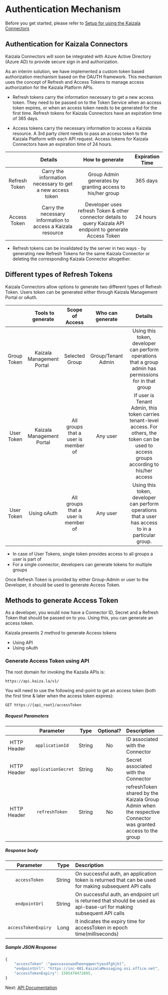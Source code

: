 # Authentication Mechanism

Before you get started, please refer to [Setup for using the Kaizala Connectors](setup.md)

## Authentication for Kaizala Connectors

Kaizala Connectors will soon be integrated with Azure Active Directory (Azure AD) to provide secure sign in and authorization.

As an interim solution, we have implemented a custom token based authorization mechanism based on the OAUTH framework. This mechanism uses the concept of Refresh and Access Tokens
to manage access authorization for the Kaizala Platform APIs.

*   Refresh tokens carry the information necessary to get a new access token. They need to be passed on to the Token Service when an access token expires, or when an access token needs to be generated for the first time. Refresh tokens for Kaizala Connectors have an expiration time of 365 days. 

*   Access tokens carry the necessary information to access a Kaizala resource. A 3rd party client needs to pass an access token to the Kaizala Platform with each API request. Access tokens for Kaizala Connectors have an expiration time of 24 hours.


|              | Details           | How to generate   | Expiration Time    |
| :---: | :---: | :---: | :---: |
| Refresh Token  | Carry the information necessary to get a new access token     | Group Admin generates by granting access to his/her group   | 365 days           |
| Access Token   | Carry the necessary information to access a Kaizala resource  | Developer uses refresh Token & other connector details to query Kaizala API endpoint to generate Access Token    | 24 hours            |

*   Refresh tokens can be invalidated by the server in two ways - by generating new Refresh Tokens for the same Kaizala Connector or deleting the corresponding Kaizala Connector altogether.

## Different types of Refresh Tokens

Kaizala Connectors allow options to generate two different types of Refresh Token. Users token can be generated either through Kaizala Management Portal or oAuth.

|              |   Tools to generate  | Scope of Access   | Who can generate | Details |
| :---: | :---: | :---: | :---: | :---: |
| Group Token  | Kaizala Management Portal     | Selected Group   | Group/Tenant Admin |Using this token, developer can perform operations that a group admin has permissions for in that group |
| User Token   | Kaizala Management Portal  | All groups that a user is member of | Any user | If user is Tenant Admin, this token carries tenant-level access. For others, the token can be used to access groups according to his/her access |
| User Token   | Using oAuth | All groups that a user is member of | Any user |Using this token, developer can perform operations that a user has access to in a particular group.|

*   In case of User Tokens, single token provides access to all groups a user is part of
*   For a single connector, developers can generate tokens for multiple groups

Once Refresh Token is provided by either Group-Admin or user to the Developer, it should be used to generate Access Token.

## Methods to generate Access Token

As a developer, you would now have a Connector ID, Secret and a Refresh Token that should be passed on to you. Using this, you can generate an access token.

Kaizala presents 2 method to generate Access tokens
* Using API
* Using oAuth


### Generate Access Token using API

The root domain for invoking the Kazaila APIs is:

    https://api.kaiza.la/v1/

You will need to use the following end-point to get an access token (both the first time & later when the access token expires):

    GET https://{api_root}/accessToken

##### Request Parameters

|            	| Parameter         	| Type   	| Optional? 	| Description |
| :---: | :---: | :---: | :---:	| :--- |
| HTTP Header 	| `applicationId`     	| String 	| No        	| ID associated with the Connector 	|
| HTTP Header 	| `applicationSecret` 	| String 	| No        	| Secret associated with the Connector |
| HTTP Header 	| `refreshToken`      	| String 	| No        	| refreshToken shared by the Kaizala Group Admin when the respective Connector was granted access to the group |

##### Response body

| Parameter | Type | Description |
| :---: | :---: | :--- |
| `accessToken` | String | On successful auth, an application token is returned that can be used for making subsequent API calls |
| `endpointUrl` | String | On successful auth, an endpoint url is returned that should be used as api-base-url for making subsequent API calls |
| `accessTokenExpiry` | Long | It indicates the expiry time for accessToken in epoch time(milliseconds) |

##### Sample JSON Response

```javascript
{ 
    "accessToken" :"qwassasaswadheenqqwertyasdfghjkl",
    "endpointUrl": "https://inc-001.KaizalaMessaging.osi.office.net",
    "accessTokenExpiry": 1505470472895,
}
```

Next: [API Documentation](API.md)

